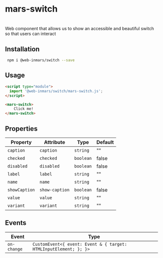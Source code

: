 # mars-switch

# <mars-switch>
Web component that allows us to show an accessible and beautiful switch so that users can interact

## Installation
```bash
 npm i @web-inmars/switch --save
```

## Usage
```html
<script type="module">
  import '@web-inmars/switch/mars-switch.js';
</script>

<mars-switch>
    Click me!
</mars-switch>
```

## Properties

| Property      | Attribute      | Type      | Default |
|---------------|----------------|-----------|---------|
| `caption`     | `caption`      | `string`  | ""      |
| `checked`     | `checked`      | `boolean` | false   |
| `disabled`    | `disabled`     | `boolean` | false   |
| `label`       | `label`        | `string`  | ""      |
| `name`        | `name`         | `string`  | ""      |
| `showCaption` | `show-caption` | `boolean` | false   |
| `value`       | `value`        | `string`  | ""      |
| `variant`     | `variant`      | `string`  | ""      |

## Events

| Event       | Type                                             |
|-------------|--------------------------------------------------|
| `on-change` | `CustomEvent<{ event: Event & { target: HTMLInputElement; }; }>` |
